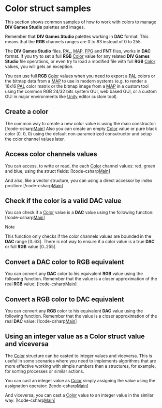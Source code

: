 ﻿# Color struct samples
This section shows common samples of how to work with colors to manage **DIV Games Studio** palettes and images.

Remember that **DIV Games Studio** palettes working in **DAC** format. This means that the **RGB** channels ranges are 0 to 63 instead of 0 to 255.

The **DIV Games Studio** files, [PAL](xref:DIV2.Format.Exporter.PAL), [MAP](xref:DIV2.Format.Exporter.MAP), [FPG](xref:DIV2.Format.Exporter.FPG) 
and **FNT** files, works in **DAC** format. If you try to set a full **RGB** [Color](xref:DIV2.Format.Exporter.Color) value for any related 
**DIV Games Studio** file operations, or even try to load a modified file with full **RGB** [Color](xref:DIV2.Format.Exporter.Color) values, you 
will gets an exception.

You can use full **RGB** [Color](xref:DIV2.Format.Exporter.Color) values when you need to export a [PAL](xref:DIV2.Format.Exporter.PAL) colors
or the bitmap data from a [MAP](xref:DIV2.Format.Exporter.MAP) to use in modern systems (e.g. to render a 16x16 [PAL](xref:DIV2.Format.Exporter.PAL) 
color matrix or the bitmap image from a [MAP](xref:DIV2.Format.Exporter.MAP) in a custom tool using the common RGB 24/32 bits system GUI, web 
based GUI, or a custom GUI in major environments like [Unity](https://unity.com/) editor custom tool).

## Create a color
The common way to create a new color value is using the main constructor:
[!code-csharp[Main](samples.cs?range=4)]
Also you can create an empty [Color](xref:DIV2.Format.Exporter.Color) value or pure black color (0, 0, 0) using the default non-parametrized 
consutructor and setup the color channel values later.

## Access color channels values
You can access, to write or read, the each [Color](xref:DIV2.Format.Exporter.Color) channel values: red, green and blue, using the struct fields:
[!code-csharp[Main](samples.cs?range=7-12)]

And also, like a vector structure, you can using a direct accessor by index position:
[!code-csharp[Main](samples.cs?range=15-20)]

## Check if the color is a valid DAC value
You can check if a [Color](xref:DIV2.Format.Exporter.Color) value is a **DAC** value using the following function:
[!code-csharp[Main](samples.cs?range=23)]

> [!NOTE]
> This function only checks if the color channels values are bounded in the **DAC** range [0..63].
> There is not way to ensure if a color value is a true **DAC** or full **RGB** value [0..255].

## Convert a DAC color to RGB equivalent
You can convert any **DAC** color to his equivalent **RGB** value using the following function. Remember that the value is a closer approximation
of the real **RGB** value:
[!code-csharp[Main](samples.cs?range=26)]

## Convert a RGB color to DAC equivalent
You can convert any **RGB** color to his equivalent **DAC** value using the following function. Remember that the value is a closer approximation
of the real **DAC** value:
[!code-csharp[Main](samples.cs?range=29)]

## Using an integer value as a Color struct value and viceversa
The [Color](xref:DIV2.Format.Exporter.Color) structure can be casted to integer values and viceversa.
This is useful in some scenaries where you need to implements algorithms that are more effective working with simple numbers than a structures, for
example, for sorting processes or similar actions.

You can cast an integer value as [Color](xref:DIV2.Format.Exporter.Color) simply assigning the value using the assignation operator:
[!code-csharp[Main](samples.cs?range=32-34)]

And viceversa, you can cast a [Color](xref:DIV2.Format.Exporter.Color) value to an integer value in the similar way:
[!code-csharp[Main](samples.cs?range=37-39)]
